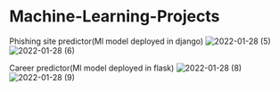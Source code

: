 # Machine-Learning-Projects

Phishing site predictor(Ml model deployed in django)
![2022-01-28 (5)](https://user-images.githubusercontent.com/90750049/151596172-4ddd0ec3-f95f-4038-824e-a57280455972.png)
![2022-01-28 (6)](https://user-images.githubusercontent.com/90750049/151596177-e5cad4ce-c82a-4cd7-af9d-0c3dd5eb494d.png)


Career predictor(Ml model deployed in flask)
![2022-01-28 (8)](https://user-images.githubusercontent.com/90750049/151596182-0fdd8e06-cbdd-4bbb-bf8a-a7441d2f118d.png)
![2022-01-28 (9)](https://user-images.githubusercontent.com/90750049/151596188-af4548e6-8c47-438f-a9e6-0b6137400b28.png)
